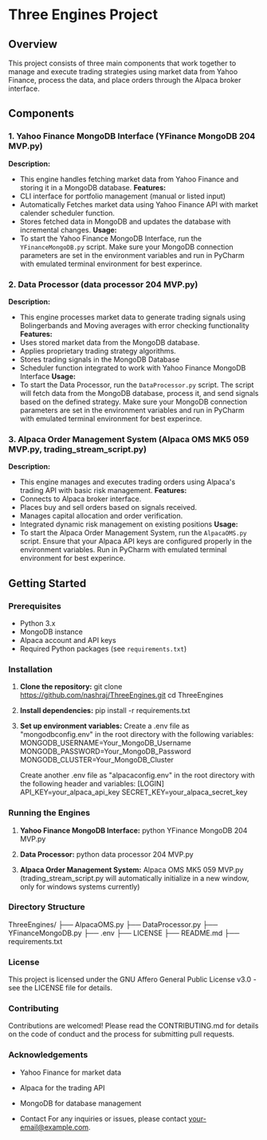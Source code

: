 # Three Engines Project

## Overview
This project consists of three main components that work together to manage and execute trading strategies using market data from Yahoo Finance, process the data, and place orders through the Alpaca broker interface.

## Components
### 1. Yahoo Finance MongoDB Interface (YFinance MongoDB 204 MVP.py)
**Description:**
  - This engine handles fetching market data from Yahoo Finance and storing it in a MongoDB database.
**Features:**
  - CLI interface for portfolio management (manual or listed input)
  - Automatically Fetches market data using Yahoo Finance API with market calender scheduler function.
  - Stores fetched data in MongoDB and updates the database with incremental changes.
**Usage:**
  - To start the Yahoo Finance MongoDB Interface, run the `YFinanceMongoDB.py` script. Make sure your MongoDB connection parameters are set in the environment variables and run in PyCharm with emulated terminal environment for best experince.

### 2. Data Processor (data processor 204 MVP.py)
**Description:** 
  - This engine processes market data to generate trading signals using Bolingerbands and Moving averages with error checking functionality
**Features:**
  - Uses stored market data from the MongoDB database.
  - Applies proprietary trading strategy algorithms.
  - Stores trading signals in the MongoDB Database
  - Scheduler function integrated to work with Yahoo Finance MongoDB Interface
**Usage:**
  - To start the Data Processor, run the `DataProcessor.py` script. The script will fetch data from the MongoDB database, process it, and send signals based on the defined strategy. Make sure your MongoDB connection parameters are set in the environment variables and run in PyCharm with emulated terminal environment for best experince.
  
### 3. Alpaca Order Management System (Alpaca OMS MK5 059 MVP.py, trading_stream_script.py)
**Description:** 
  - This engine manages and executes trading orders using Alpaca's trading API with basic risk management.
**Features:**
  - Connects to Alpaca broker interface.
  - Places buy and sell orders based on signals received.
  - Manages capital allocation and order verification.
  - Integrated dynamic risk management on existing positions
**Usage:** 
- To start the Alpaca Order Management System, run the `AlpacaOMS.py` script. Ensure that your Alpaca API keys are configured properly in the environment variables. Run in PyCharm with emulated terminal environment for best experince.

## Getting Started

### Prerequisites
- Python 3.x
- MongoDB instance
- Alpaca account and API keys
- Required Python packages (see `requirements.txt`)

### Installation
1. **Clone the repository:**
   git clone https://github.com/nashraj/ThreeEngines.git
   cd ThreeEngines

2. **Install dependencies:**
   pip install -r requirements.txt

3. **Set up environment variables:**
   Create a .env file as "mongodbconfig.env" in the root directory with the following variables:
   MONGODB_USERNAME=Your_MongoDB_Username
   MONGODB_PASSWORD=Your_MongoDB_Password
   MONGODB_CLUSTER=Your_MongoDB_Cluster

   Create another .env file as "alpacaconfig.env" in the root directory with the following header and variables:
   [LOGIN]   
   API_KEY=your_alpaca_api_key
   SECRET_KEY=your_alpaca_secret_key

### Running the Engines
1. **Yahoo Finance MongoDB Interface:**
    python YFinance MongoDB 204 MVP.py

2. **Data Processor:**
   python data processor 204 MVP.py

3. **Alpaca Order Management System:**
   Alpaca OMS MK5 059 MVP.py
   (trading_stream_script.py will automatically initialize in a new window, only for windows systems currently)

### Directory Structure
ThreeEngines/
├── AlpacaOMS.py
├── DataProcessor.py
├── YFinanceMongoDB.py
├── .env
├── LICENSE
├── README.md
├── requirements.txt

### License
This project is licensed under the GNU Affero General Public License v3.0 - see the LICENSE file for details.

### Contributing
Contributions are welcomed! Please read the CONTRIBUTING.md for details on the code of conduct and the process for submitting pull requests.

### Acknowledgements
- Yahoo Finance for market data
- Alpaca for the trading API
- MongoDB for database management

- Contact
For any inquiries or issues, please contact your-email@example.com.
